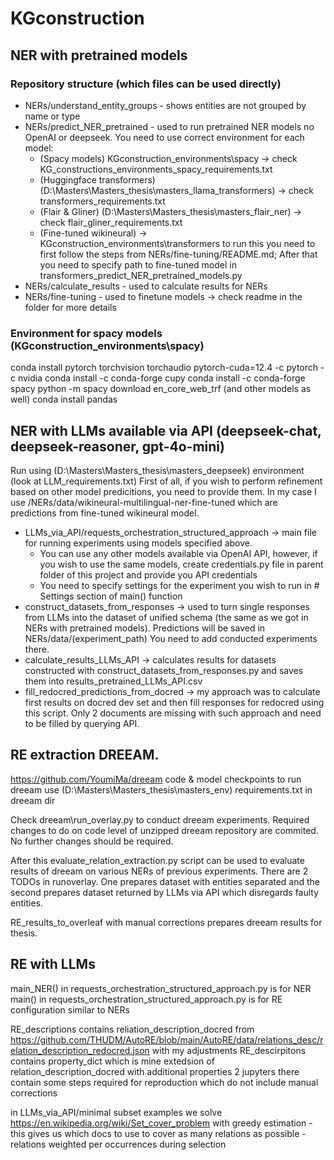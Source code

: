 # KGconstruction

## NER with pretrained models

### Repository structure (which files can be used directly)

- NERs/understand_entity_groups - shows entities are not grouped by name or type
- NERs/predict_NER_pretrained - used to run pretrained NER models no OpenAI or deepseek. You need to use
  correct environment for each model:
    - (Spacy models) KGconstruction_environments\spacy -> check KG_constructions_environments_spacy_requirements.txt
    - (Huggingface transformers) (D:\Masters\Masters_thesis\masters_llama_transformers) -> check
      transformers_requirements.txt
    - (Flair & Gliner) (D:\Masters\Masters_thesis\masters_flair_ner) -> check flair_gliner_requirements.txt
    - (Fine-tuned wikineural) -> KGconstruction_environments\transformers to run this you need to first follow the steps
      from NERs/fine-tuning/README.md; After that you need to specify path to fine-tuned model in
      transformers_predict_NER_pretrained_models.py
- NERs/calculate_results - used to calculate results for NERs
- NERs/fine-tuning - used to finetune models -> check readme in the folder for more details

### Environment for spacy models (KGconstruction_environments\spacy)

conda install pytorch torchvision torchaudio pytorch-cuda=12.4 -c pytorch -c nvidia
conda install -c conda-forge cupy
conda install -c conda-forge spacy
python -m spacy download en_core_web_trf (and other models as well)
conda install pandas

## NER with LLMs available via API (deepseek-chat, deepseek-reasoner, gpt-4o-mini)

Run using (D:\Masters\Masters_thesis\masters_deepseek) environment (look at LLM_requirements.txt)
First of all, if you wish to perform refinement based on other model predicitions, you need to provide them. In my case
I use /NERs/data/wikineural-multilingual-ner-fine-tuned
which are predictions from fine-tuned wikineural model.

- LLMs_via_API/requests_orchestration_structured_approach -> main file for running experiments using models specified
  above.
    - You can use any other models available via OpenAI API, however, if you wish to use the same models, create
      credentials.py file in parent folder of this project and provide you API credentials
    - You need to specify settings for the experiment you wish to run in # Settings section of main() function
- construct_datasets_from_responses -> used to turn single responses from LLMs into the dataset of unified schema (the
  same as we got in NERs with pretrained models). Predictions will be saved in NERs/data/(experiment_path) You need to
  add conducted experiments there.
- calculate_results_LLMs_API -> calculates results for datasets constructed with construct_datasets_from_responses.py
  and saves them into results_pretrained_LLMs_API.csv
- fill_redocred_predictions_from_docred -> my approach was to calculate first results on docred dev set and then fill
  responses for redocred using this script. Only 2 documents are missing with such approach and need to be filled by
  querying API.


## RE extraction DREEAM.

https://github.com/YoumiMa/dreeam code & model checkpoints
to run dreeam use (D:\Masters\Masters_thesis\masters_env) requirements.txt in dreeam dir

Check dreeam\run_overlay.py to conduct dreeam experiments. Required changes to do on code level of unzipped dreeam
repository are commited. No further changes should be required.

After this evaluate_relation_extraction.py script can be used to evaluate results of dreeam on various NERs of previous
experiments. There are 2 TODOs in runoverlay. One prepares dataset with entities separated and the second prepares
dataset returned by LLMs via API which disregards faulty entities.

RE_results_to_overleaf with manual corrections prepares dreeam results for thesis.

## RE with LLMs

main_NER() in requests_orchestration_structured_approach.py is for NER
main() in requests_orchestration_structured_approach.py is for RE
configuration similar to NERs

RE_descriptions contains reliation_description_docred
from https://github.com/THUDM/AutoRE/blob/main/AutoRE/data/relations_desc/relation_description_redocred.json with my
adjustments
RE_descirpitons contains property_dict which is mine extedsion of relation_description_docred with additional properties
2 jupyters there contain some steps required for reproduction which do not include manual corrections

in LLMs_via_API/minimal subset examples we solve https://en.wikipedia.org/wiki/Set_cover_problem with greedy
estimation - this gives us which docs to use to cover as many relations as possible - relations weighted per occurrences
during selection



